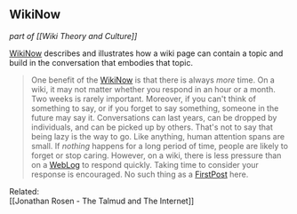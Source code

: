 ## WikiNow

_part of [[Wiki Theory and Culture]]_

[WikiNow](http://meatballwiki.org/wiki/WikiNow)  describes and illustrates how a wiki page can contain a topic and build in the conversation that embodies that topic.

  > One benefit of the [WikiNow](http://meatballwiki.org/wiki/WikiNow) is that there is always _more_ time. On a wiki, it may not matter whether you respond in an hour or a month. Two weeks is rarely important. Moreover, if you can't think of something to say, or if you forget to say something, someone in the future may say it. Conversations can last years, can be dropped by individuals, and can be picked up by others. That's not to say that being lazy is the way to go. Like anything, human attention spans are small. If _nothing_ happens for a long period of time, people are likely to forget or stop caring. However, on a wiki, there is less pressure than on a [WebLog](http://meatballwiki.org/wiki/WebLog) to respond quickly. Taking time to consider your response is encouraged. No such thing as a [FirstPost](http://meatballwiki.org/wiki/FirstPost) here.  
  
  
Related:  
[[Jonathan Rosen - The Talmud and The Internet]]  

